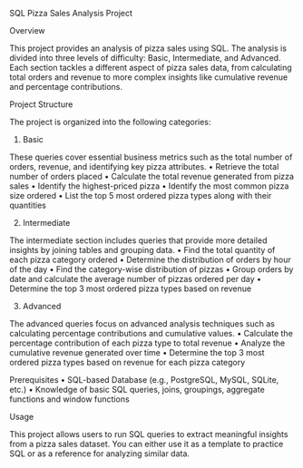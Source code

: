 SQL Pizza Sales Analysis Project

Overview

This project provides an analysis of pizza sales using SQL. The analysis is divided into three levels of difficulty: Basic, Intermediate, and Advanced. Each section tackles a different aspect of pizza sales data, from calculating total orders and revenue to more complex insights like cumulative revenue and percentage contributions.

Project Structure

The project is organized into the following categories:

1. Basic

These queries cover essential business metrics such as the total number of orders, revenue, and identifying key pizza attributes.
	•	Retrieve the total number of orders placed
	•	Calculate the total revenue generated from pizza sales
	•	Identify the highest-priced pizza
	•	Identify the most common pizza size ordered
	•	List the top 5 most ordered pizza types along with their quantities

2. Intermediate

The intermediate section includes queries that provide more detailed insights by joining tables and grouping data.
	•	Find the total quantity of each pizza category ordered
	•	Determine the distribution of orders by hour of the day
	•	Find the category-wise distribution of pizzas
	•	Group orders by date and calculate the average number of pizzas ordered per day
	•	Determine the top 3 most ordered pizza types based on revenue

3. Advanced

The advanced queries focus on advanced analysis techniques such as calculating percentage contributions and cumulative values.
	•	Calculate the percentage contribution of each pizza type to total revenue
	•	Analyze the cumulative revenue generated over time
	•	Determine the top 3 most ordered pizza types based on revenue for each pizza category

Prerequisites
	•	SQL-based Database (e.g., PostgreSQL, MySQL, SQLite, etc.)
	•	Knowledge of basic SQL queries, joins, groupings, aggregate functions and window functions

Usage

This project allows users to run SQL queries to extract meaningful insights from a pizza sales dataset. You can either use it as a template to practice SQL or as a reference for analyzing similar data.
 
